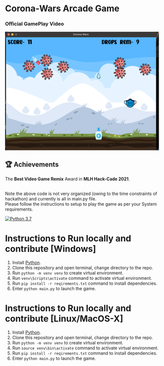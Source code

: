 # Corona-Wars Arcade Game

### Official GamePlay Video

<!-- blank line -->
[![Offical Gameplay Video](https://github.com/sam6134/corona-wars/blob/master/gameplay.png)](https://youtu.be/M3wZdYbtwfo "Gameplay Video- Click to Watch!")
<!-- blank line -->

## :trophy: Achievements
The **Best Video Game Remix** Award in **MLH Hack-Cade 2021**.<br /> <br />

Note the above code is not very organized (owing to the time constraints of hackathon) and currently is all in main.py file. <br /> Please follow the instructions to setup to play the game as per your System requirements.

[![Python 3.7](https://img.shields.io/badge/python-3.7+-blue.svg)](https://www.python.org/downloads/release/python-370/)

# Instructions to Run locally and contribute [Windows]

1. Install [Python](https://www.python.org/downloads/).
2. Clone this repository and open terminal, change directory to the repo.
3. Run `python -m venv venv` to create virtual environment.
4. Run `venv\Scripts\activate` command to activate virtual environment.
5. Run `pip install -r reqirements.txt` command to install dependencies.
6. Enter `python main.py` to launch the game.

# Instructions to Run locally and contribute [Linux/MacOS-X]

1. Install [Python](https://www.python.org/downloads/).
2. Clone this repository and open terminal, change directory to the repo.
3. Run `python -m venv venv` to create virtual environment.
4. Run `source venv\bin\activate` command to activate virtual environment.
5. Run `pip install -r reqirements.txt` command to install dependencies.
6. Enter `python main.py` to launch the game.

